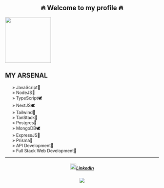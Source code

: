 <h2 align="center">🔥 Welcome to my profile 🔥</h2>
<aside>
  <img width="150px" height="150px" src="https://cdn3.iconfinder.com/data/icons/scenarium-vol-10/128/035-512.png"/>
<h1 align="start">MY ARSENAL</h1>
  </aside>
<ul align="start" type="none">
  <li>» JavaScript🦅</li>
  <li>» NodeJS🦅</li>
  <li>» TypeScript🕊️</li>
  <li>» NextJS🕊️</li>
  <li>» Tailwind🦅</li>
  <li>» TanStack🐧</li>
  <li>» Postgres🐧</li>
  <li>» MongoDB🕊️</li>
  <li>» ExpressJS🦅</li>
  <li>» Prisma🐧</li>
  <li>» API Development🦅</li>
  <li>» Full Stack Web Development🦅</li>
</ul>
<hr/>
<h5 align="center"><img width="20px" height="20px" src="https://cdn2.iconfinder.com/data/icons/social-media-2285/512/1_Linkedin_unofficial_colored_svg-512.png"><a href="https://www.linkedin.com/in/kartavya-thapa-54542a23a/">LinkedIn</a> </h5>
<div align="center">
<img src="https://i.giphy.com/aQwvKKi4Lv3t63nZl9.webp">
</div>
